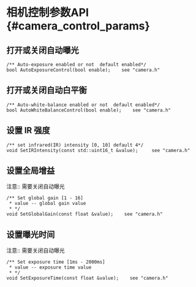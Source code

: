 # 相机控制参数API {#camera_control_params}

## 打开或关闭自动曝光

```↩
/** Auto-exposure enabled or not  default enabled*/
bool AutoExposureControl(bool enable);    see "camera.h"
```

## 打开或关闭自动白平衡

```
/** Auto-white-balance enabled or not  default enabled*/
bool AutoWhiteBalanceControl(bool enable);    see "camera.h"
```

## 设置 IR 强度

```
/** set infrared(IR) intensity [0, 10] default 4*/
void SetIRIntensity(const std::uint16_t &value);     see "camera.h"
```

## 设置全局增益

注意:: 需要关闭自动曝光

```
/** Set global gain [1 - 16]
 * value -- global gain value
 * */
void SetGlobalGain(const float &value);    see "camera.h"
```

## 设置曝光时间

注意:: 需要关闭自动曝光

```
/** Set exposure time [1ms - 2000ms]
 * value -- exposure time value
 * */
void SetExposureTime(const float &value);    see "camera.h"
```

